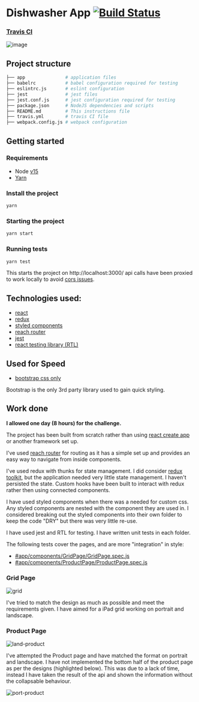 # Dishwasher App [![Build Status](https://travis-ci.com/moogus/dishwashers.svg?branch=main)](https://travis-ci.com/moogus/dishwashers)

### [Travis CI](https://travis-ci.com/github/moogus/dishwashers)
![image](https://user-images.githubusercontent.com/4889659/107957152-19977300-6f98-11eb-954e-ed8b4095bcfc.png)

## Project structure
```bash
├── app               # application files
├── babelrc           # babel configuration required for testing
├── eslintrc.js       # eslint configuration
├── jest              # jest files
├── jest.conf.js      # jest configuration required for testing
├── package.json      # NodeJS dependencies and scripts
├── README.md         # This instructions file
├── travis.yml        # travis CI file
├── webpack.config.js # webpack configuration
```

## Getting started
### Requirements
* Node [v15](https://github.com/nodejs/node/blob/master/doc/changelogs/CHANGELOG_V15.md#15.8.0)
* [Yarn](https://classic.yarnpkg.com/en/)
### Install the project
```sh
yarn
```
### Starting the project
```sh
yarn start
```
### Running tests
```sh
yarn test
```
This starts the project on http://localhost:3000/ api calls have been proxied to work locally to avoid [cors issues](https://www.npmjs.com/package/local-cors-proxy).

## Technologies used:
* [react](https://github.com/facebook/react)
* [redux](https://redux.js.org/)
* [styled components](https://styled-components.com/)
* [reach router](https://reach.tech/router/)
* [jest](https://jestjs.io/)
* [react testing library (RTL)](https://testing-library.com/)

## Used for Speed
* [bootstrap css only](https://getbootstrap.com/docs/3.4/getting-started/)

Bootstrap is the only 3rd party library used to gain quick styling.

## Work done
**I allowed one day (8 hours) for the challenge.**

The project has been built from scratch rather than using [react create app](https://reactjs.org/docs/create-a-new-react-app.html) or another framework set up.  

I've used [reach router](https://reach.tech/router/) for routing as it has a simple set up and provides an easy way to navigate from inside components.  

I've used redux with thunks for state management. I did consider [redux toolkit](https://redux-toolkit.js.org/), but the application needed very little state management. I haven't persisted the state. Custom hooks have been built to interact with redux rather then using connected components.

I have used styled components when there was a needed for custom css.  Any styled components are nested with the component they are used in.  I considered breaking out the styled components into their own folder to keep the code "DRY" but there was very little re-use.

I have used jest and RTL for testing.  I have written unit tests in each folder.  

The following tests cover the pages, and are more "integration" in style:
* [#app/components/GridPage/GridPage.spec.js](app/components/ProductPage/ProductPage.spec.js)
* [#app/components/ProductPage/ProductPage.spec.js](app/components/ProductPage/ProductPage.spec.js)

### Grid Page
![grid](https://user-images.githubusercontent.com/4889659/107943432-9e789180-6f84-11eb-9c24-deee4cd12421.png)

I've tried to match the design as much as possible and meet the requirements given.  I have aimed for a iPad grid working on portrait and landscape.  

### Product Page
![land-product](https://user-images.githubusercontent.com/4889659/107943506-b8b26f80-6f84-11eb-8e85-09b5940438e0.png)

I've attempted the Product page and have matched the format on portrait and landscape. I have not implemented the bottom half of the product page as per the designs (highlighted below).  This was due to a lack of time, instead I have taken the result of the api and shown the information without the collapsable behaviour.

![port-product](https://user-images.githubusercontent.com/4889659/107943547-c536c800-6f84-11eb-9b0d-b03e09300916.png)
